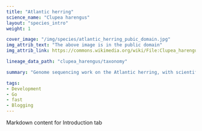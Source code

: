 ```yaml
---
title: "Atlantic herring"
science_name: "Clupea harengus"
layout: "species_intro"
weight: 1

cover_image: "/img/species/atlantic_herring_pubic_domain.jpg" 
img_attrib_text: "The above image is in the public domain"
img_attrib_link: https://commons.wikimedia.org/wiki/File:Clupea_harengus.png

lineage_data_path: "clupea_harengus/taxonomy"

summary: "Genome sequencing work on the Atlantic herring, with scientific name Clupea harengus."

tags:
- Development
- Go
- fast
- Blogging
---
```


Markdown content for Introduction tab

